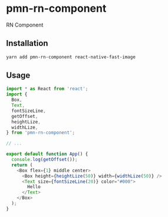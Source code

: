 # pmn-rn-component

RN Component

## Installation

```sh
yarn add pmn-rn-component react-native-fast-image 
```

## Usage

```js
import * as React from 'react';
import {
  Box,
  Text,
  fontSizeLine,
  getOffset,
  heightLize,
  widthLize,
} from 'pmn-rn-component';

// ...

export default function App() {
  console.log(getOffset());
  return (
    <Box flex={1} middle center>
      <Box height={heightLize(50)} width={widthLize(50)} />
      <Text size={fontSizeLine(20)} color="#000">
        Hello
      </Text>
    </Box>
  );
}

```
